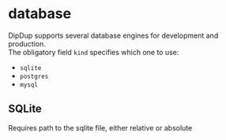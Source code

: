 # database

DipDup supports several database engines for development and production.   
The obligatory field `kind` specifies which one to use:

* `sqlite`
* `postgres`
* `mysql`

## SQLite

Requires path to the sqlite file, either relative or absolute

